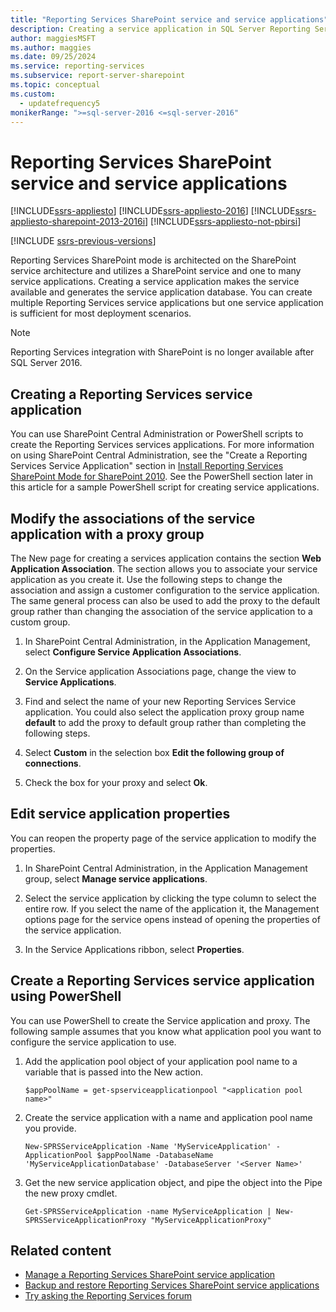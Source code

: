 ```yaml
---
title: "Reporting Services SharePoint service and service applications"
description: Creating a service application in SQL Server Reporting Services SharePoint mode makes the service available and generates the service application database.
author: maggiesMSFT
ms.author: maggies
ms.date: 09/25/2024
ms.service: reporting-services
ms.subservice: report-server-sharepoint
ms.topic: conceptual
ms.custom:
  - updatefrequency5
monikerRange: ">=sql-server-2016 <=sql-server-2016"
---
```

# Reporting Services SharePoint service and service applications

[!INCLUDE[ssrs-appliesto](../../includes/ssrs-appliesto.md)] [!INCLUDE[ssrs-appliesto-2016](../../includes/ssrs-appliesto-2016.md)] [!INCLUDE[ssrs-appliesto-sharepoint-2013-2016i](../../includes/ssrs-appliesto-sharepoint-2013-2016.md)] [!INCLUDE[ssrs-appliesto-not-pbirsi](../../includes/ssrs-appliesto-not-pbirs.md)]

[!INCLUDE [ssrs-previous-versions](../../includes/ssrs-previous-versions.md)]

  Reporting Services SharePoint mode is architected on the SharePoint service architecture and utilizes a SharePoint service and one to many service applications. Creating a service application makes the service available and generates the service application database. You can create multiple Reporting Services service applications but one service application is sufficient for most deployment scenarios.  

> [!NOTE]
> Reporting Services integration with SharePoint is no longer available after SQL Server 2016.
  
## Creating a Reporting Services service application

 You can use SharePoint Central Administration or PowerShell scripts to create the Reporting Services services applications. For more information on using SharePoint Central Administration, see the "Create a Reporting Services Service Application" section in [Install Reporting Services SharePoint Mode for SharePoint 2010](../install-windows/install-the-first-report-server-in-sharepoint-mode.md). See the PowerShell section later in this article for a sample PowerShell script for creating service applications.  
  
## Modify the associations of the service application with a proxy group

 The New page for creating a services application contains the section **Web Application Association**. The section allows you to associate your service application as you create it. Use the following steps to change the association and assign a customer configuration to the service application. The same general process can also be used to add the proxy to the default group rather than changing the association of the service application to a custom group.  
  
1.  In SharePoint Central Administration, in the Application Management, select **Configure Service Application Associations**.  
  
2.  On the Service application Associations page, change the view to **Service Applications**.  
  
3.  Find and select the name of your new Reporting Services Service application. You could also select the application proxy group name **default** to add the proxy to default group rather than completing the following steps.  
  
4.  Select **Custom** in the selection box **Edit the following group of connections**.  
  
5.  Check the box for your proxy and select **Ok**.  
  
## Edit service application properties

 You can reopen the property page of the service application to modify the properties.  
  
1.  In SharePoint Central Administration, in the Application Management group, select **Manage service applications**.  
  
2.  Select the service application by clicking the type column to select the entire row. If you select the name of the application it, the Management options page for the service opens instead of opening the properties of the service application.  
  
3.  In the Service Applications ribbon, select **Properties**.  
  
## Create a Reporting Services service application using PowerShell

 You can use PowerShell to create the Service application and proxy. The following sample assumes that you know what application pool you want to configure the service application to use.  
  
1.  Add the application pool object of your application pool name to a variable that is passed into the New action.  
  
    ```  
    $appPoolName = get-spserviceapplicationpool "<application pool name>"  
    ```  
  
2.  Create the service application with a name and application pool name you provide.  
  
    ```  
    New-SPRSServiceApplication -Name 'MyServiceApplication' -ApplicationPool $appPoolName -DatabaseName 'MyServiceApplicationDatabase' -DatabaseServer '<Server Name>'  
    ```  
  
3.  Get the new service application object, and pipe the object into the Pipe the new proxy cmdlet.  
  
    ```  
    Get-SPRSServiceApplication -name MyServiceApplication | New-SPRSServiceApplicationProxy "MyServiceApplicationProxy"  
    ```  
  
## Related content

- [Manage a Reporting Services SharePoint service application](../../reporting-services/report-server-sharepoint/manage-a-reporting-services-sharepoint-service-application.md)
- [Backup and restore Reporting Services SharePoint service applications](../../reporting-services/report-server-sharepoint/backup-and-restore-reporting-services-sharepoint-service-applications.md)
- [Try asking the Reporting Services forum](https://go.microsoft.com/fwlink/?LinkId=620231)
